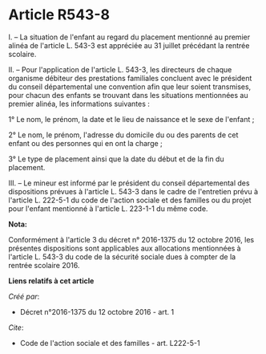 # Article R543-8

I. – La situation de l'enfant au regard du placement mentionné au premier alinéa de l'article L. 543-3 est appréciée au 31
juillet précédant la rentrée scolaire.

II. – Pour l'application de l'article L. 543-3, les directeurs de chaque organisme débiteur des prestations familiales
concluent avec le président du conseil départemental une convention afin que leur soient transmises, pour chacun des enfants
se trouvant dans les situations mentionnées au premier alinéa, les informations suivantes :

1° Le nom, le prénom, la date et le lieu de naissance et le sexe de l'enfant ;

2° Le nom, le prénom, l'adresse du domicile du ou des parents de cet enfant ou des personnes qui en ont la charge ;

3° Le type de placement ainsi que la date du début et de la fin du placement.

III. – Le mineur est informé par le président du conseil départemental des dispositions prévues à l'article L. 543-3 dans le
cadre de l'entretien prévu à l'article L. 222-5-1 du code de l'action sociale et des familles ou du projet pour l'enfant
mentionné à l'article L. 223-1-1 du même code.

**Nota:**

Conformément à l'article 3 du décret n° 2016-1375 du 12 octobre 2016, les présentes dispositions sont applicables aux
allocations mentionnées à l'article L. 543-3 du code de la sécurité sociale dues à compter de la rentrée scolaire 2016.

**Liens relatifs à cet article**

_Créé par_:

  - Décret n°2016-1375 du 12 octobre 2016 - art. 1

_Cite_:

  - Code de l'action sociale et des familles - art. L222-5-1
